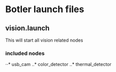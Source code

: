 # Botler launch files
## vision.launch
This will start all vision related nodes
### included nodes
⋅⋅* usb_cam
..* color_detector
..* thermal_detector
